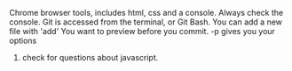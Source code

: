 Chrome browser tools, includes html, css and a console. Always check the console.
Git is accessed from the terminal, or Git Bash. You can add a new file with 'add'
You want to preview before you commit.
-p gives you your options

1. check for questions about javascript.
